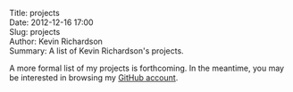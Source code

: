 Title: projects  
Date: 2012-12-16 17:00  
Slug: projects  
Author: Kevin Richardson  
Summary:  A list of Kevin Richardson's projects.  

A more formal list of my projects is forthcoming.  In the meantime, you may be interested in browsing my [GitHub account](https://github.com/kfr2).
